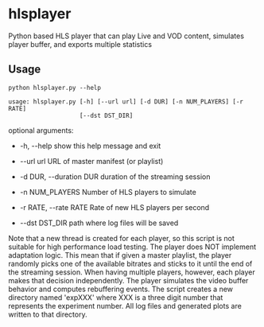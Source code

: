 hlsplayer
=========

Python based HLS player that can play Live and VOD content, simulates player buffer, and exports multiple statistics


Usage
-----

```
python hlsplayer.py --help

usage: hlsplayer.py [-h] [--url url] [-d DUR] [-n NUM_PLAYERS] [-r RATE]
                    [--dst DST_DIR]
```

optional arguments:

*  -h, --help                   show this help message and exit

*  --url url                            URL of master manifest (or playlist)

*  -d DUR, --duration DUR       duration of the streaming session

*  -n NUM_PLAYERS               Number of HLS players to simulate

*  -r RATE, --rate RATE         Rate of new HLS players per second

*  --dst DST_DIR                        path where log files will be saved


Note that a new thread is created for each player, so this script is not suitable for high performance load testing. The player does NOT implement adaptation logic. This mean that if given a master playlist, the player randomly picks one of the available bitrates and sticks to it until the end of the streaming session. When having multiple players, however, each player makes that decision independently. The player simulates the video buffer behavior and computes rebuffering events. The script creates a new directory named 'expXXX' where XXX is a three digit number that represents the experiment number. All log files and generated plots are written to that directory. 

